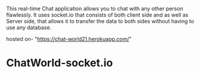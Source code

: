 This real-time Chat application allows you to chat with any other person flawlessly. It uses socket.io that consists of both client side and as well as Server side, 
that allows it to transfer the data to both sides without having to use any database. 


hosted on- "https://chat-world21.herokuapp.com/"
# ChatWorld-socket.io
